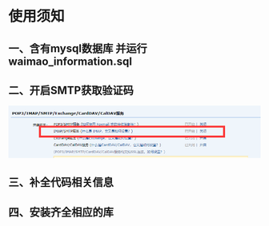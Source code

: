 # 使用须知

## 一、含有mysql数据库 并运行waimao_information.sql

## 二、开启SMTP获取验证码

![1589885407282](1589885407282.png)

## 三、补全代码相关信息

## 四、安装齐全相应的库

